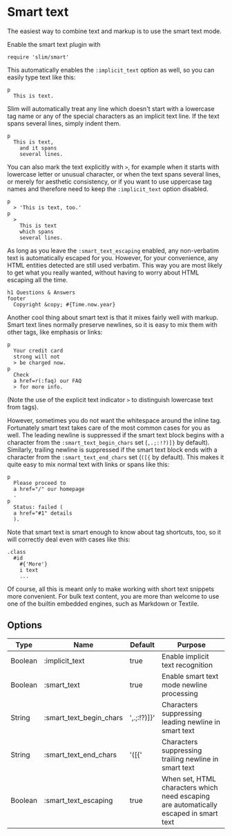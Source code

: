 # Smart text

The easiest way to combine text and markup is to use the <a name="smarttext">smart text mode</a>.

Enable the smart text plugin with

    require 'slim/smart'

This automatically enables the `:implicit_text` option as well,
so you can easily type text like this:

    p
      This is text.

Slim will automatically treat any line which doesn't start
with a lowercase tag name or any of the special characters as an implicit text line.
If the text spans several lines, simply indent them.

    p
      This is text,
        and it spans
        several lines.

You can also mark the text explicitly with `>`,
for example when it starts with lowercase letter or unusual character,
or when the text spans several lines,
or merely for aesthetic consistency,
or if you want to use uppercase tag names
and therefore need to keep the `:implicit_text` option disabled.

    p
      > 'This is text, too.'
    p
      >
        This is text
        which spans
        several lines.

As long as you leave the `:smart_text_escaping` enabled,
any non-verbatim text is automatically escaped for you.
However, for your convenience, any HTML entities detected are still used verbatim.
This way you are most likely to get what you really wanted,
without having to worry about HTML escaping all the time.

    h1 Questions & Answers
    footer
      Copyright &copy; #{Time.now.year}

Another cool thing about smart text is that it mixes fairly well with markup.
Smart text lines normally preserve newlines,
so it is easy to mix them with other tags, like emphasis or links:

    p
      Your credit card
      strong will not
      > be charged now.
    p
      Check
      a href=r(:faq) our FAQ
      > for more info.

(Note the use of the explicit text indicator `>` to distinguish lowercase text from tags).

However, sometimes you do not want the whitespace around the inline tag.
Fortunately smart text takes care of the most common cases for you as well.
The leading newline is suppressed if the smart text block begins
with a character from the `:smart_text_begin_chars` set (`,.;:!?)]}` by default).
Similarly, trailing newline is suppressed if the smart text block ends
with a character from the `:smart_text_end_chars` set (`([{` by default).
This makes it quite easy to mix normal text with links or spans like this:

    p
      Please proceed to
      a href="/" our homepage
      .
    p
      Status: failed (
      a href="#1" details
      ).

Note that smart text is smart enough to know about tag shortcuts, too,
so it will correctly deal even with cases like this:

    .class
      #id
        #{'More'}
        i text
        ...

Of course, all this is meant only to make working with short text snippets more convenient.
For bulk text content, you are more than welcome to use one of the builtin embedded engines,
such as Markdown or Textile.

## Options

| Type | Name | Default | Purpose |
| ---- | ---- | ------- | ------- |
| Boolean | :implicit_text | true | Enable implicit text recognition |
| Boolean | :smart_text | true | Enable smart text mode newline processing |
| String | :smart_text_begin_chars | ',.;:!?)]}' | Characters suppressing leading newline in smart text |
| String | :smart_text_end_chars | '([{' | Characters suppressing trailing newline in smart text |
| Boolean | :smart_text_escaping | true | When set, HTML characters which need escaping are automatically escaped in smart text |
